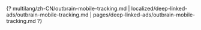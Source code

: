 {? multilang/zh-CN/outbrain-mobile-tracking.md | localized/deep-linked-ads/outbrain-mobile-tracking.md | pages/deep-linked-ads/outbrain-mobile-tracking.md ?}
